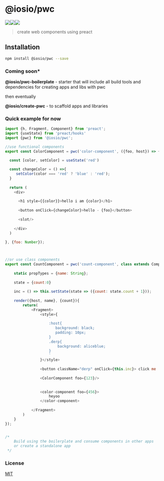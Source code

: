# @iosio/pwc
<img src="https://img.shields.io/circleci/project/github/iosio/pwc.svg?style=flat-square" /><img src="https://img.shields.io/npm/v/@iosio/pwc.svg?style=flat-square" /><img src="https://img.shields.io/bundlephobia/minzip/@iosio/pwc.svg?style=flat-square" />
> create web components using preact

## Installation 
```sh
npm install @iosio/pwc --save
```
### Coming soon*
**@iosio/pwc-boilerplate** - starter that will include all build tools and dependencies for creating apps and libs with pwc

then eventually

**@iosio/create-pwc** - to scaffold apps and libraries

### Quick example for now

```js
import {h, Fragment, Component} from 'preact';
import {useState} from 'preact/hooks'
import {pwc} from '@iosio/pwc';

//use functional components
export const ColorComponent = pwc('color-component', ({foo, host}) => {

  const [color, setColor] = useState('red')
  
  const changeColor = () =>{
     setColor(color === 'red' ? 'blue' : 'red');
  }
  
  return (
    <div>
    
      <h1 style={{color}}>hello i am {color}</h1>
      
      <button onClick={changeColor}>hello - {foo}</button>
      
      <slot/>
      
    </div>
  )
  
}, {foo: Number});



//or use class components
export const CountComponent = pwc('count-component', class extends Component{
    
    static propTypes = {name: String};
    
    state = {count:0}
    
    inc = () => this.setState(state => ({count: state.count + 1}));
    
    render({host, name}, {count}){
        return(
            <Fragment>
                <style>{
                    `
                    :host{
                       background: black;
                       padding: 10px;
                    }
                    .derp{
                        background: aliceblue;
                    }
                    `
                }</style>
            
                <button className="derp" onClick={this.inc}> click me : {count}</button>
                
                <ColorComponent foo={123}/>
                
                
                <color-component foo={456}>
                    heyoo
                </color-component>
          
            </Fragment>
        )
    }
});


/*
    Build using the boilerplate and consume components in other apps
    or create a standalone app
 */

```
### License

[MIT]

[MIT]: https://choosealicense.com/licenses/mit/
